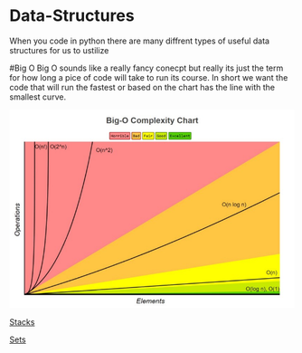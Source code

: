 # Data-Structures

When you code in python there are many diffrent types of useful data structures for us to ustilize 


#Big O
Big O sounds like a really fancy conecpt but really its just the term for how long a pice of code will take to run its course. In short we want the code that will run the fastest or based on the chart has the line with the smallest curve.

![This is an image](https://github.com/Davids55/Data-Structures/blob/main/1_KfZYFUT2OKfjekJlCeYvuQ.jpeg)

[Stacks](https://github.com/Davids55/Data-Structures/blob/main/%23Stacks.md)

[Sets](https://github.com/Davids55/Data-Structures/blob/main/%23%20SETS.md)
